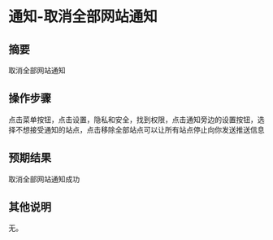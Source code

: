 # 通知-取消全部网站通知

## 摘要

取消全部网站通知

## 操作步骤

点击菜单按钮，点击设置，隐私和安全，找到权限，点击通知旁边的设置按钮，选择不想接受通知的站点，点击移除全部站点可以让所有站点停止向你发送推送信息

## 预期结果

取消全部网站通知成功

## 其他说明

无。
